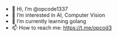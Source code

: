- 👋 Hi, I’m @opcode1337
- 👀 I’m interested in AI, Computer Vision
- 🌱 I’m currently learning golang
- 📫 How to reach me: https://t.me/opcod3

<!---
opcode1337/opcode1337 is a ✨ special ✨ repository because its `README.md` (this file) appears on your GitHub profile.
You can click the Preview link to take a look at your changes.
--->
